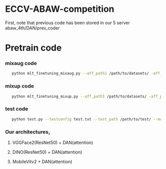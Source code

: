 # ECCV-ABAW-competition

First, note that previous code has been stored in our 5 server abaw_4th/DAN/prev_coder

# Pretrain code
### mixaug code
```bash
   python mlt_finetuning_mixaug.py --aff_path1 /path/to/datasets/ -aff_path2 /path/to/landmark
```
### mixup code

```bash
   python mlt_finetuning_mixup.py --aff_path1 /path/to/datasets/ -aff_path2 /path/to/landmark
```

### test code 
```bash
   python test.py --testconfig test.txt --test_path /path/to/test/ --model /path/to/model/
```
### Our architectures, 
1. VGGFace2(ResNet50) + DAN(attention)

2. DINO(ResNet50) + DAN(attention)

3. MobileVitv2 + DAN(attention)


